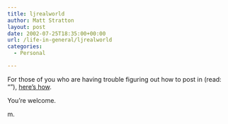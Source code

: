```yaml
---
title: ljrealworld
author: Matt Stratton
layout: post
date: 2002-07-25T18:35:00+00:00
url: /life-in-general/ljrealworld
categories:
  - Personal

---
```

For those of you who are having trouble figuring out how to post in (read: &#8220;&#8221;), [here&#8217;s how][1].

You&#8217;re welcome.

m.

 [1]: http://www.livejournal.com/support/faqbrowse.bml?faqid=76